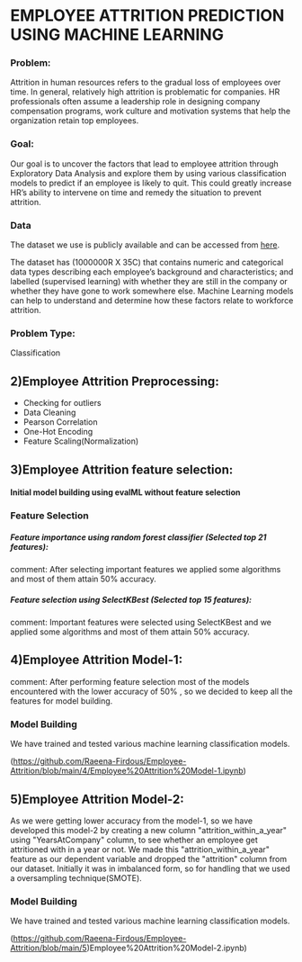 # EMPLOYEE ATTRITION PREDICTION USING MACHINE LEARNING

### Problem:
Attrition in human resources refers to the gradual loss of employees over time. In general, relatively high attrition is problematic for companies. HR professionals often assume a leadership role in designing company compensation programs, work culture and motivation systems that help the organization retain top employees.

### Goal:
Our goal is to uncover the factors that lead to employee attrition through Exploratory Data Analysis and explore them by using various classification models to predict if an employee is likely to quit. This could greatly increase HR’s ability to intervene on time and remedy the situation to prevent attrition.

### Data
The dataset we use is publicly available and can be accessed from [here](https://excelbianalytics.com/wp/downloads-21-sample-csv-files-data-sets-for-testing-till-5-million-records-hr-analytics-for-attrition/).

The dataset has (1000000R X 35C) that contains numeric and categorical data types describing each employee’s background and characteristics; and labelled (supervised learning) with whether they are still in the company or whether they have gone to work somewhere else. Machine Learning models can help to understand and determine how these factors relate to workforce attrition.

### Problem Type:
Classification

## 2)Employee Attrition Preprocessing:
* Checking for outliers
* Data Cleaning
* Pearson Correlation
* One-Hot Encoding
* Feature Scaling(Normalization)

## 3)Employee Attrition feature selection:

#### Initial model building using evalML without feature selection
### Feature Selection
##### Feature importance using random forest classifier (Selected top 21 features):
comment: After selecting important features we applied some algorithms and most of them attain 50% accuracy.
##### Feature selection using SelectKBest (Selected top 15 features):
comment: Important features were selected using SelectKBest and we applied some algorithms and most of them attain 50% accuracy.

## 4)Employee Attrition Model-1:

comment: After performing feature selection most of the models encountered with the lower accuracy of 50% , so we decided to keep all the features for model building.
### Model Building
We have trained and tested various machine learning classification models.

(https://github.com/Raeena-Firdous/Employee-Attrition/blob/main/4/Employee%20Attrition%20Model-1.ipynb)

## 5)Employee Attrition Model-2:

As we were getting lower accuracy from the model-1, so we have developed this model-2 by creating a new column "attrition_within_a_year" using "YearsAtCompany" column,
to see whether an employee get attritioned with in a year or not. We made this "attrition_within_a_year" feature as our dependent variable and dropped the "attrition" column from our dataset. 
Initially it was in imbalanced form, so for handling that we used a oversampling technique(SMOTE).
### Model Building
We have trained and tested various machine learning classification models.

(https://github.com/Raeena-Firdous/Employee-Attrition/blob/main/5)Employee%20Attrition%20Model-2.ipynb)

